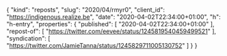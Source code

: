 {
  "kind": "reposts",
  "slug": "2020/04/rmyr0",
  "client_id": "https://indigenous.realize.be",
  "date": "2020-04-02T22:34:00+01:00",
  "h": "h-entry",
  "properties": {
    "published": [
      "2020-04-02T22:34:00+01:00"
    ],
    "repost-of": [
      "https://twitter.com/eevee/status/1245819540459499521"
    ],
    "syndication": [
      "https://twitter.com/JamieTanna/status/1245829711005130752"
    ]
  }
}
